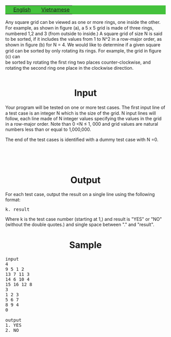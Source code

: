 <p>&nbsp;</p>
<p>   </p>
<table style="width: 100%; background-color: #44c23c;" border="0">
<tbody>
<tr>
<td style="text-align: center;" width="50%"><a href="/problems/ANARC07C/en/">English</a></td>
<td style="text-align: center;" width="50%"><a href="/problems/ANARC07C/vn/">Vietnamese</a></td>
</tr>
</tbody>
</table>
<p></p>
<p>Any square grid can be viewed as one or more rings, one inside the other. For example, as shown in ﬁgure (a), a 5 x 5 grid is made of three rings, numbered 1,2 and 3 (from outside to inside.) A square grid of size N is said to be sorted, if it includes the values from 1 to N^2 in a row-major order, as shown in ﬁgure (b) for N = 4. We would like to determine if a given square grid can be sorted by only rotating its rings. For example, the grid in ﬁgure (c) can<br>be sorted by rotating the ﬁrst ring two places counter-clockwise, and rotating the second ring one place in the clockwise direction.</p>
<p style="text-align: center;"><img src="../../../../../../content/simes:ANARC07C.png" alt=""></p>
<h1 style="text-align: center;">Input</h1>
<p>Your program will be tested on one or more test cases. The ﬁrst input line of a test case is an integer N which is the size of the grid. N input lines will follow, each line made of N integer values specifying the values in the grid in a row-major order. Note than 0 &lt;N ≤ 1, 000 and grid values are natural numbers less than or equal to 1,000,000.</p>
<p>The end of the test cases is identiﬁed with a dummy test case with N =0.</p>
<p>&nbsp;</p>
<p style="text-align: center;">&nbsp;</p>
<h1 style="text-align: center;">Output</h1>
<p>For each test case, output the result on a single line using the following format:</p>
<pre>k. result</pre>
<p>Where k is the test case number (starting at 1,) and result is "YES" or "NO" (without the double quotes.) and single space between "." and "result".</p>
<h1 style="text-align: center;">Sample</h1>
<pre style="text-align: justify;">input<br>4<br>9 5 1 2<br>13 7 11 3<br>14 6 10 4<br>15 16 12 8<br>3<br>1 2 3<br>5 6 7<br>8 9 4<br>0<br><br>output<br>1. YES<br>2. NO</pre>
<p> </p>